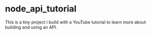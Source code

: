 # node_api_tutorial

This is a tiny project i build with a YouTube tutorial to learn more about building and using an API.
